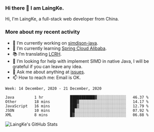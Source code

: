 ### Hi there 👋 I am LaingKe.

Hi, I'm LaingKe, a full-stack web developer from China.

### More about my recent activity

- 🔭 I’m currently working on [simdjson-java](https://github.com/laingke/simdjson-java).
- 🌱 I’m currently learning [Spring Cloud Alibaba](https://github.com/alibaba/spring-cloud-alibaba).
- :books: I’m translating [LCRH](https://github.com/LCTT/LCRH).
- 🤔 I’m looking for help with implement SIMD in native Java, I will be grateful if you can leave any idea.
- 💬 Ask me about anything at [issues](https://github.com/laingke/laingke/issues).
- 📫 How to reach me: Email is OK.

<!--START_SECTION:waka-->
```text
Week: 14 December, 2020 - 21 December, 2020

Java         1 hr            ███████████▓░░░░░░░░░░░░░   46.37 % 
Other        18 mins         ███▓░░░░░░░░░░░░░░░░░░░░░   14.17 % 
JavaScript   16 mins         ███▒░░░░░░░░░░░░░░░░░░░░░   12.79 % 
JSON         10 mins         ██░░░░░░░░░░░░░░░░░░░░░░░   07.92 % 
XML          8 mins          █▓░░░░░░░░░░░░░░░░░░░░░░░   06.88 % 
```
<!--END_SECTION:waka-->

![LaingKe's GitHub Stats](https://github-readme-stats.vercel.app/api?username=laingke&show_icons=true&theme=nightowl&count_private=true)
